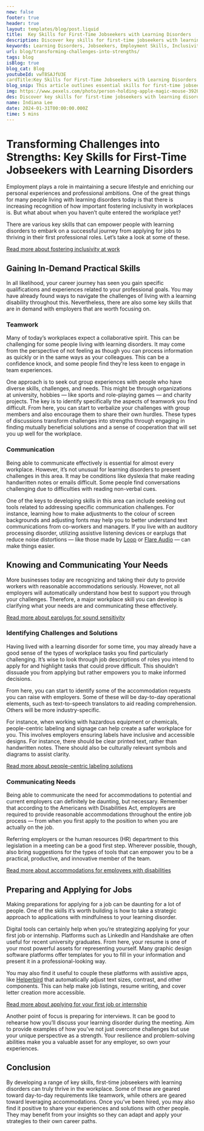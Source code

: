 ```yaml
---
new: false
footer: true
header: true
layout: templates/blog/post.liquid
title:  Key Skills for First-Time Jobseekers with Learning Disorders
description: Discover key skills for first-time jobseekers with learning disorders. Learn how to gain in-demand practical skills, communicate your needs, and thrive in your first professional role.
keywords: Learning Disorders, Jobseekers, Employment Skills, Inclusivity, Workplace Accommodations, Teamwork, Communication
url: blog/transforming-challenges-into-strengths/
tags: blog
isBlog: true
blog_cat: Blog
youtubeId: vwT8SAJfU3E
cardTitle:Key Skills for First-Time Jobseekers with Learning Disorders
blog_snip: This article outlines essential skills for first-time jobseekers with learning disorders, focusing on practical skills, communication, and workplace accommodations.
img: https://www.pexels.com/photo/person-holding-apple-magic-mouse-392018/
des: Discover key skills for first-time jobseekers with learning disorders and how to navigate the job market and workplace successfully.
name: Indiana Lee
date: 2024-01-31T00:00:00.000Z
time: 5 mins
---
```

# Transforming Challenges into Strengths: Key Skills for First-Time Jobseekers with Learning Disorders

Employment plays a role in maintaining a secure lifestyle and enriching our personal experiences and professional ambitions. One of the great things for many people living with learning disorders today is that there is increasing recognition of how important fostering inclusivity in workplaces is. But what about when you haven’t quite entered the workplace yet?

There are various key skills that can empower people with learning disorders to embark on a successful journey from applying for jobs to thriving in their first professional roles. Let’s take a look at some of these.

[Read more about fostering inclusivity at work](https://www.helperbird.com/blog/fostering-inclusivity-at-work/)

## Gaining In-Demand Practical Skills

In all likelihood, your career journey has seen you gain specific qualifications and experiences related to your professional goals. You may have already found ways to navigate the challenges of living with a learning disability throughout this. Nevertheless, there are also some key skills that are in demand with employers that are worth focusing on.

### Teamwork

Many of today’s workplaces expect a collaborative spirit. This can be challenging for some people living with learning disorders. It may come from the perspective of not feeling as though you can process information as quickly or in the same ways as your colleagues. This can be a confidence knock, and some people find they’re less keen to engage in team experiences.

One approach is to seek out group experiences with people who have diverse skills, challenges, and needs. This might be through organizations at university, hobbies — like sports and role-playing games — and charity projects. The key is to identify specifically the aspects of teamwork you find difficult. From here, you can start to verbalize your challenges with group members and also encourage them to share their own hurdles. These types of discussions transform challenges into strengths through engaging in finding mutually beneficial solutions and a sense of cooperation that will set you up well for the workplace.

### Communication

Being able to communicate effectively is essential for almost every workplace. However, it’s not unusual for learning disorders to present challenges in this area. It may be conditions like dyslexia that make reading handwritten notes or emails difficult. Some people find conversations challenging due to difficulties with reading non-verbal cues.

One of the keys to developing skills in this area can include seeking out tools related to addressing specific communication challenges. For instance, learning how to make adjustments to the colour of screen backgrounds and adjusting fonts may help you to better understand text communications from co-workers and managers. If you live with an auditory processing disorder, utilizing assistive listening devices or earplugs that reduce noise distortions — like those made by [Loop](https://www.loopquiet.com) or [Flare Audio](https://www.flareaudio.com) — can make things easier.

## Knowing and Communicating Your Needs

More businesses today are recognizing and taking their duty to provide workers with reasonable accommodations seriously. However, not all employers will automatically understand how best to support you through your challenges. Therefore, a major workplace skill you can develop is clarifying what your needs are and communicating these effectively.

[Read more about earplugs for sound sensitivity](https://www.wired.com/story/earplugs-sound-sensitivity/)

### Identifying Challenges and Solutions

Having lived with a learning disorder for some time, you may already have a good sense of the types of workplace tasks you find particularly challenging. It’s wise to look through job descriptions of roles you intend to apply for and highlight tasks that could prove difficult. This shouldn’t dissuade you from applying but rather empowers you to make informed decisions.

From here, you can start to identify some of the accommodation requests you can raise with employers. Some of these will be day-to-day operational elements, such as text-to-speech translators to aid reading comprehension. Others will be more industry-specific.

For instance, when working with hazardous equipment or chemicals, people-centric labeling and signage can help create a safer workplace for you. This involves employers ensuring labels have inclusive and accessible designs. For instance, there should be clear printed text, rather than handwritten notes. There should also be culturally relevant symbols and diagrams to assist clarity.

[Read more about people-centric labeling solutions](https://www.bradyid.com/resources/people-centric-labeling-solutions)

### Communicating Needs

Being able to communicate the need for accommodations to potential and current employers can definitely be daunting, but necessary. Remember that according to the Americans with Disabilities Act, employers are required to provide reasonable accommodations throughout the entire job process — from when you first apply to the position to when you are actually on the job.

Referring employers or the human resources (HR) department to this legislation in a meeting can be a good first step. Wherever possible, though, also bring suggestions for the types of tools that can empower you to be a practical, productive, and innovative member of the team.

[Read more about accommodations for employees with disabilities](https://www.dol.gov/agencies/odep/program-areas/employers/accommodations)

## Preparing and Applying for Jobs

Making preparations for applying for a job can be daunting for a lot of people. One of the skills it’s worth building is how to take a strategic approach to applications with mindfulness to your learning disorder.

Digital tools can certainly help when you’re strategizing applying for your first job or internship. Platforms such as LinkedIn and Handshake are often useful for recent university graduates. From here, your resume is one of your most powerful assets for representing yourself. Many graphic design software platforms offer templates for you to fill in your information and present it in a professional-looking way.

You may also find it useful to couple these platforms with assistive apps, like [Helperbird](https://www.helperbird.com/features) that automatically adjust text sizes, contrast, and other components. This can help make job listings, resume writing, and cover letter creation more accessible.

[Read more about applying for your first job or internship](https://www.adobe.com/express/learn/blog/how-to-apply-for-your-first-job-or-internship)

Another point of focus is preparing for interviews. It can be good to rehearse how you’ll discuss your learning disorder during the meeting. Aim to provide examples of how you’ve not just overcome challenges but use your unique perspective as a strength. Your resilience and problem-solving abilities make you a valuable asset for any employer, so own your experiences.

## Conclusion

By developing a range of key skills, first-time jobseekers with learning disorders can truly thrive in the workplace. Some of these are geared toward day-to-day requirements like teamwork, while others are geared toward leveraging accommodations. Once you’ve been hired, you may also find it positive to share your experiences and solutions with other people. They may benefit from your insights so they can adapt and apply your strategies to their own career paths.
